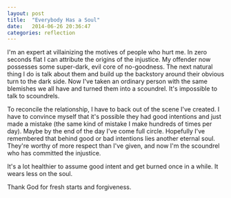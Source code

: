 ```yaml
---
layout: post
title:  "Everybody Has a Soul"
date:   2014-06-26 20:36:47
categories: reflection
---
```


I'm an expert at villainizing the motives of people who hurt me. In zero seconds flat I can attribute the origins of the injustice. My offender now possesses some super-dark, evil core of no-goodness. The next natural thing I do is talk about them and build up the backstory around their obvious turn to the dark side. Now I've taken an ordinary person with the same blemishes we all have and turned them into a scoundrel. It's impossible to talk to scoundrels.

To reconcile the relationship, I have to back out of the scene I've created. I have to convince myself that it's possible they had good intentions and just made a mistake (the same kind of mistake I make hundreds of times per day). Maybe by the end of the day I've come full circle. Hopefully I've remembered that behind good or bad intentions lies another eternal soul. They're worthy of more respect than I've given, and now I'm the scoundrel who has committed the injustice. 

It's a lot healthier to assume good intent and get burned once in a while. It wears less on the soul.

Thank God for fresh starts and forgiveness.